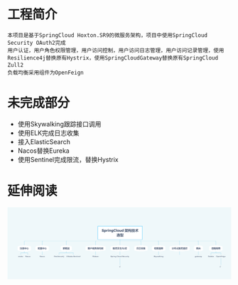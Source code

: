 # 工程简介

    本项目是基于SpringCloud Hoxton.SR9的微服务架构，项目中使用SpringCloud Security OAuth2完成
    用户认证，用户角色权限管理，用户访问控制，用户访问日志管理，用户访问记录管理，使用Resilience4j替换原有Hystrix，使用SpringCloudGateway替换原有SpringCloud Zull2
    负载均衡采用组件为OpenFeign

# 未完成部分

* 使用Skywalking跟踪接口调用
* 使用ELK完成日志收集
* 接入ElasticSearch
* Nacos替换Eureka
* 使用Sentinel完成限流，替换Hystrix

# 延伸阅读

![img.png](img.png)